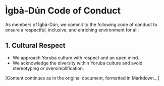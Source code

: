 # Ìgbà-Dún Code of Conduct

As members of Ìgbà-Dún, we commit to the following code of conduct to ensure a respectful, inclusive, and enriching environment for all:

## 1. Cultural Respect

- We approach Yoruba culture with respect and an open mind.
- We acknowledge the diversity within Yoruba culture and avoid stereotyping or oversimplification.

[Content continues as in the original document, formatted in Markdown...]